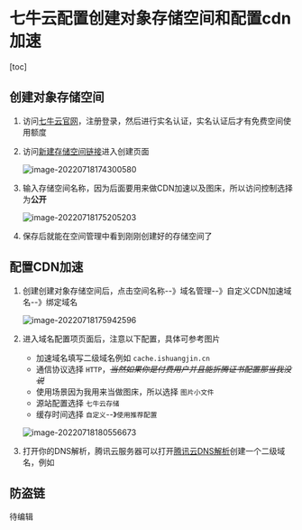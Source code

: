 # 七牛云配置创建对象存储空间和配置cdn加速

[toc]

## 创建对象存储空间

1. 访问[七牛云官网](https://www.qiniu.com/)，注册登录，然后进行实名认证，实名认证后才有免费空间使用额度
2. 访问[新建存储空间链接](https://portal.qiniu.com/kodo/bucket?shouldCreateBucket=true)进入创建页面

    ![image-20220718174300580](http://cache.ishuangjin.cn/img/202207181743943.png)

3. 输入存储空间名称，因为后面要用来做CDN加速以及图床，所以访问控制选择为**公开**

   ![image-20220718175205203](http://cache.ishuangjin.cn/img/202207181752569.png)
4. 保存后就能在空间管理中看到刚刚创建好的存储空间了

## 配置CDN加速

1. 创建创建对象存储空间后，点击空间名称--》域名管理--》自定义CDN加速域名--》绑定域名

   ![image-20220718175942596](http://cache.ishuangjin.cn/img/202207181759869.png)
2. 进入域名配置项页面后，注意以下配置，具体可参考图片

   - 加速域名填写二级域名例如 `cache.ishuangjin.cn`
   - 通信协议选择 `HTTP`，*~~当然如果你是付费用户并且能折腾证书配置那当我没说~~*
   - 使用场景因为我用来当做图床，所以选择 `图片小文件`
   - 源站配置选择 `七牛云存储`
   - 缓存时间选择 `自定义`--》`使用推荐配置`

    ![image-20220718180556673](http://cache.ishuangjin.cn/img/202207181805081.png)

3. 打开你的DNS解析，腾讯云服务器可以打开[腾讯云DNS解析](https://console.cloud.tencent.com/cns)创建一个二级域名，例如

## 防盗链

待编辑
